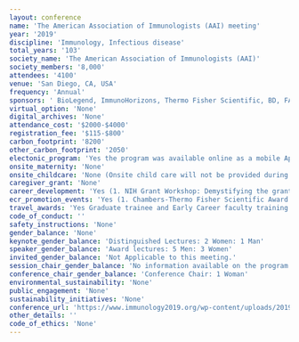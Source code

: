 ```yaml
---
layout: conference 
name: 'The American Association of Immunologists (AAI) meeting'
year: '2019'
discipline: 'Immunology, Infectious disease'
total_years: '103'
society_name: 'The American Association of Immunologists (AAI)'
society_members: '8,000'
attendees: '4100'
venue: 'San Diego, CA, USA'
frequency: 'Annual'
sponsors: ' BioLegend, ImmunoHorizons, Thermo Fisher Scientific, BD, FASEB, STEMCELL, BioCell, FLUIDIGM, Hawaii convention center, KYOWA KIRIN, Sheridan, Sony, 10x Genomics, Allen Institute Immunology, Beckman Coulter Life Sciences, Genentech, Luminex, NanoString, Nexcelom, Peprotech, RayBiotech, Henry J Showell, StudyLog'
virtual_option: 'None'
digital_archives: 'None'
attendance_cost: '$2000-$4000'
registration_fee: '$115-$800'
carbon_footprint: '8200'
other_carbon_footprint: '2050'
electonic_program: 'Yes the program was available online as a mobile App and a .pdf file.'
onsite_maternity: 'None'
onsite_childcare: 'None (Onsite child care will not be provided during IMMUNOLOGY 2019™. If you require a child care provider during the meeting, you may contact your hotel concierge for recommendations. Children age 13 and older are welcome to attend IMMUNOLOGY 2019™ and will receive complimentary registration (registration is on-site only) if accompanied by a registered adult and a school ID is provided. Children under age of 13 are not permitted to attend IMMUNOLOGY 2019™ or to enter the Exhibit Hall, session rooms, meeting room hallways, or social events.)'
caregiver_grant: 'None'
career_development: 'Yes (1. NIH Grant Workshop: Demystifying the grant application submission, review and funding process  2. International Opportunities in Science (Working as a scientist outside of the U.S. requires curiosity,adaptability, and open-mindedness, which are valuable qualitiesimportant for success in any career. Given the international reachof science, this new session will help immunologists learn aboutopportunities to gain professional experience beyond the U.S.This panel features scientists employed at academic or researchinstitutions  around  the  globe.  Panelists  will  discuss  thepostdoctoral fellowship and grant application process, thebenefits of international training and employment, and thechallenges infinding science-related jobs outside of the U.S.This session is open to anyone.)  3. Careers in Science Roundtable  4. Secrets for a successful postdoctoral fellowship  5. How to convert your CV into a Resume 6. Advocating for Biomedical Research: we have done it so can you 7. Immunology Teaching Interest Group workshop 8. Career Roundtable and speed networking session)'
ecr_promotion_events: 'Yes (1. Chambers-Thermo Fisher Scientific Award: To advance the career of an early-career scientist who attendsthe AAI annual meeting and presents an outstanding abstractspecifically in the area of cancer biology  2. Lefrançois-BioLegend Award: To advance the career of a trainee who attends the AAI annualmeeting and presents an outstanding abstract specifically in thearea of mucosal immunology  3. Lustgarten-Thermo Fisher Scientific Award: To advance the career of a mid-career scientist who attends the AAI annual meeting and presents an outstanding abstractspecifically in the area of immune regulation  4. AAI-Thermo Fisher Trainee Achievement Awards: To recognize promising trainees in thefield of immunology.  5. The AAI-BD Biosciences Investigator Award recognizesan  early-career  investigator  who  has  made  outstandingcontributions to thefield of immunology.)'
travel_awards: 'Yes Graduate trainee and Early Career faculty training grants (https://www.aai.org/Awards/Travel) Pfizer-Showell Travel Award: To recognize the professional promise of an early-careerinvestigator, OTHER AWARDS AND GRANTS BEING ACKNOWLEDGED•AAI Early Career Faculty Travel Grants•AAI Laboratory Travel Grants•AAI Undergraduate Faculty Travel Grants•AAI Trainee Abstract Awards•AAI Trainee Poster Awards•FASEB Dream Travel Awards•AAI Minority Scientist Travel Awards'
code_of_conduct: ''
safety_instructions: 'None'
gender_balance: 'None'
keynote_gender_balance: 'Distinguished Lectures: 2 Women: 1 Man'
speaker_gender_balance: 'Award lectures: 5 Men: 3 Women'
invited_gender_balance: 'Not Applicable to this meeting.'
session_chair_gender_balance: 'No information available on the program as first names were abbreviated.'
conference_chair_gender_balance: 'Conference Chair: 1 Woman'
environmental_sustainability: 'None'
public_engagement: 'None'
sustainability_initiatives: 'None'
conference_url: 'https://www.immunology2019.org/wp-content/uploads/2019/04/IMMUNOLOGY-2019-Program.pdf'
other_details: ''
code_of_ethics: 'None'
---
```

